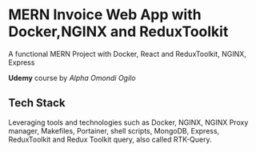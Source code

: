 # MERN Invoice Web App with Docker,NGINX and ReduxToolkit

A functional MERN Project with Docker, React and ReduxToolkit, NGINX, Express  

__Udemy__ course by _Alpha Omondi Ogilo_

## Tech Stack

Leveraging tools and technologies such as Docker, NGINX, NGINX Proxy manager, Makefiles, Portainer, shell scripts, MongoDB, Express, ReduxToolkit and Redux Toolkit query, also called RTK-Query.
